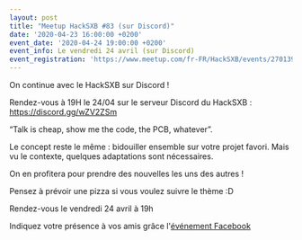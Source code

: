 ```yaml
---
layout: post
title: "Meetup HackSXB #83 (sur Discord)"
date: '2020-04-23 16:00:00 +0200'
event_date: '2020-04-24 19:00:00 +0200'
event_info: Le vendredi 24 avril (sur Discord)
event_registration: 'https://www.meetup.com/fr-FR/HackSXB/events/270139045/'
---
```


On continue avec le HackSXB sur Discord !

Rendez-vous à 19H le 24/04 sur le serveur Discord du HackSXB : https://discord.gg/wZV2ZSm

“Talk is cheap, show me the code, the PCB, whatever”.

Le concept reste le même : bidouiller ensemble sur votre projet favori. Mais vu le contexte, quelques adaptations sont nécessaires.

On en profitera pour prendre des nouvelles les uns des autres !

Pensez à prévoir une pizza si vous voulez suivre le thème :D

Rendez-vous le vendredi 24 avril à 19h

Indiquez votre présence à vos amis grâce l'[événement Facebook](https://www.facebook.com/events/248992489561057/)
